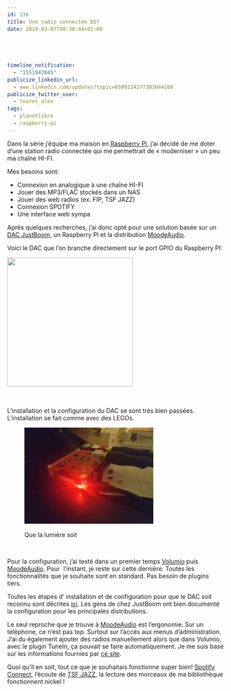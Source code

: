 ```yaml
---
id: 136
title: Une radio connectée DIY
date: 2019-03-07T08:30:44+01:00




timeline_notification:
  - "1551943845"
publicize_linkedin_url:
  - www.linkedin.com/updates?topic=6509324277303644160
publicize_twitter_user:
  - touret_alex
tags:
  - planetlibre
  - raspberry-pi
---
```

Dans la série j&rsquo;équipe ma maison en [Raspberry PI](https://www.raspberrypi.org/), j&rsquo;ai décidé de me doter d&rsquo;une station radio connectée qui me permettrait de « moderniser » un peu ma chaîne HI-FI.

Mes besoins sont:

  * Connexion en analogique à une chaîne HI-FI
  * Jouer des MP3/FLAC stockés dans un NAS
  * Jouer des web radios (ex. FIP, TSF JAZZ)
  * Connexion SPOTIFY
  * Une interface web sympa

Après quelques recherches, j&rsquo;ai donc opté pour une solution basée sur un [DAC JustBoom](https://www.justboom.co/product/justboom-dac-hat/), un Raspberry PI et la distribution [MoodeAudio](http://moodeaudio.org/).

Voici le DAC que l&rsquo;on branche directement sur le port GPIO du Raspberry PI:

<img loading="lazy" class="size-medium wp-image-156 aligncenter" src="/assets/images/2019/03/f1228179-02.jpg?w=292" alt="" width="292" height="300" srcset="/assets/images/2019/03/f1228179-02.jpg 432w, /assets/images/2019/03/f1228179-02-292x300.jpg 292w" sizes="(max-width: 292px) 100vw, 292px" /> 

 

L&rsquo;installation et la configuration du DAC se sont très bien passées. L&rsquo;installation se fait comme avec des LEGOs.<figure id="attachment_159" aria-describedby="caption-attachment-159" style="width: 300px" class="wp-caption aligncenter">

<img loading="lazy" class="size-medium wp-image-159" src="/assets/images/2019/03/img_20190306_234555.jpg?w=300" alt="" width="300" height="224" /> <figcaption id="caption-attachment-159" class="wp-caption-text">Que la lumière soit</figcaption></figure> 

 

Pour la configuration, j&rsquo;ai testé dans un premier temps [Volumio](https://volumio.org/) puis [MoodeAudio](http://moodeaudio.org/). Pour  l&rsquo;instant, je reste sur cette dernière. Toutes les fonctionnalités que je souhaite sont en standard. Pas besoin de plugins tiers.

Toutes les étapes d&rsquo; installation et de configuration pour que le DAC soit reconnu sont décrites [ici](https://www.justboom.co/software/configure-justboom-with-moode/). Les gens de chez JustBoom ont bien documenté la configuration pour les principales distributions.

Le seul reproche que je trouve à [MoodeAudio](http://moodeaudio.org) est l&rsquo;ergonomie. Sur un téléphone, ce n&rsquo;est pas top. Surtout sur l&rsquo;accès aux menus d&rsquo;administration. J&rsquo;ai du également ajouter des radios manuellement alors que dans Volumio, avec le plugin TuneIn, ça pouvait se faire automatiquement. Je me suis basé sur les informations fournies par [ce site](https://fluxradios.blogspot.com/2014/07/flux-url-tsf-jazz.html).

Quoi qu&rsquo;il en soit, tout ce que je souhaitais fonctionne super bien! [Spotify Connect](https://www.spotify.com/fr/connect/), l&rsquo;écoute de [TSF JAZZ](https://www.tsfjazz.com/), la lecture des morceaux de ma bibliothèque fonctionnent nickel !

 